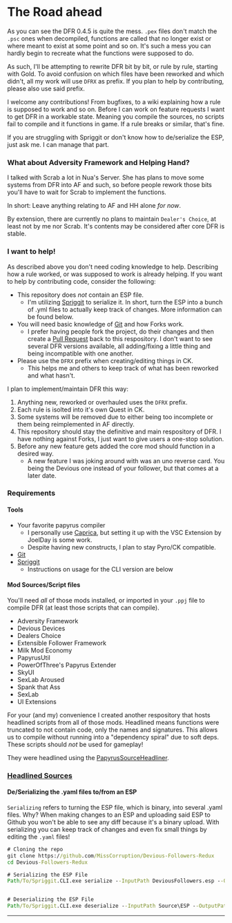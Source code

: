 
# The Road ahead

As you can see the DFR 0.4.5 is quite the mess. `.pex` files don't match the `.psc` ones when decompiled, functions are called that no longer exist or where meant to exist at some point and so on. It's such a mess you can hardly begin to recreate what the functions were supposed to do.

As such, I'll be attempting to rewrite DFR bit by bit, or rule by rule, starting with Gold. To avoid confusion on which files have been reworked and which didn't, all my work will use `DFRX` as prefix. If you plan to help by contributing, please also use said prefix. 

I welcome any contributions! From bugfixes, to a wiki explaining how a rule is supposed to work and so on. Before I can work on feature requests I want to get DFR in a workable state. Meaning you compile the sources, no scripts fail to compile and it functions in game. If a rule breaks or similar, that's fine.

If you are struggling with Spriggit or don't know how to de/serialize the ESP, just ask me. I can manage that part.

### What about Adversity Framework and Helping Hand?

I talked with Scrab a lot in Nua's Server. She has plans to move some systems from DFR into AF and such, so before people rework those bits you'll have to wait for Scrab to implement the functions. 

In short: Leave anything relating to AF and HH alone *for now*.

By extension, there are currently no plans to maintain `Dealer's Choice`, at least not by me nor Scrab. It's contents may be considered after core DFR is stable.


### I want to help!

As described above you don't need coding knowledge to help. Describing how a rule worked, or was supposed to work is already helping. If you want to help by contributing code, consider the following:

* This repository does *not* contain an ESP file.
	- I'm utilizing [Spriggit](https://github.com/Mutagen-Modding/Spriggit) to serialize it. In short, turn the ESP into a bunch of .yml files to actually keep track of changes. More information can be found below.
* You will need basic knowledge of [Git](https://git-scm.com/) and how Forks work.
	- I prefer having people fork the project, do their changes and then create a [Pull Request](https://docs.github.com/en/pull-requests/collaborating-with-pull-requests/proposing-changes-to-your-work-with-pull-requests/about-pull-requests) back to this respository. I don't want to see several DFR versions available, all adding/fixing a little thing and being incompatible with one another. 
* Please use the `DFRX` prefix when creating/editing things in CK.
	- This helps me and others to keep track of what has been reworked and what hasn't.

I plan to implement/maintain DFR this way:

1. Anything new, reworked or overhauled uses the `DFRX` prefix.
2. Each rule is isolted into it's own Quest in CK.
3. Some systems will be removed due to either being too incomplete or them being reimplemented in AF directly.
4. This repository should stay the definitive and main respository of DFR. I have nothing against Forks, I just want to give users a one-stop solution.
5. Before any new feature gets added the core mod should function in a desired way.
	- A new feature I was joking around with was an uno reverse card. You being the Devious one instead of your follower, but that comes at a later date.

### Requirements

#### Tools

* Your favorite papyrus compiler
	* I personally use [Caprica](https://github.com/Orvid/Caprica), but setting it up with the VSC Extension by JoelDay is some work.
	* Despite having new constructs, I plan to stay Pyro/CK compatible.
* [Git](https://git-scm.com/downloads)
* [Spriggit](https://github.com/Mutagen-Modding/Spriggit)
	* Instructions on usage for the CLI version are below

#### Mod Sources/Script files

You'll need *all* of those mods installed, or imported in your `.ppj` file to compile DFR (at least those scripts that can compile).

- Adversity Framework
- Devious Devices
- Dealers Choice
- Extensible Follower Framework
- Milk Mod Economy
- PapyrusUtil
- PowerOfThree's Papyrus Extender
- SkyUI
- SexLab Aroused
- Spank that Ass
- SexLab
- UI Extensions

For your (and my) convenience I created another respository that hosts headlined scripts from all of those mods. Headlined means functions were truncated to not contain code, only the names and signatures. This allows us to compile without running into a "dependency spiral" due to soft deps. These scripts should *not* be used for gameplay!

They were headlined using the [PapyrusSourceHeadliner](https://github.com/IHateMyKite/PAPYRUS).

### [Headlined Sources](https://github.com/MissCorruption/DFR-SOURCES)


#### De/Serializing the .yaml files to/from an ESP 

`Serializing` refers to turning the ESP file, which is binary, into several .yaml files. Why? When making changes to an ESP and uploading said ESP to Github you won't be able to see any diff because it's a binary upload. With serializing you can keep track of changes and even fix small things by editing the `.yaml` files!


```bat
# Cloning the repo
git clone https://github.com/MissCorruption/Devious-Followers-Redux
cd Devious-Followers-Redux

# Serializing the ESP File
Path/To/Spriggit.CLI.exe serialize --InputPath DeviousFollowers.esp --OutputPath Source\ESP


# Deserializing the ESP File
Path/To/Spriggit.CLI.exe deserialize --InputPath Source\ESP --OutputPath DeviousFollowers.esp
```

---


